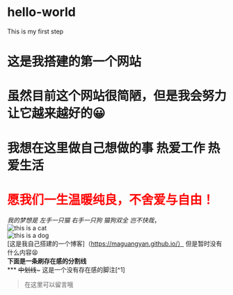 # hello-world
This is my first step
# 这是我搭建的第一个网站
# 虽然目前这个网站很简陋，但是我会努力让它越来越好的😀
# 我想在这里做自己想做的事 热爱工作 热爱生活 
# <label style="color:red">愿我们一生温暖纯良，不舍爱与自由！</label>
*我的梦想是  左手一只猫 右手一只狗 猫狗双全 岂不快哉*，<br>
    ![this is a cat](https://timgsa.baidu.com/timg?image&quality=80&size=b9999_10000&sec=1570696981797&di=7d406c97cb0bcd3fa5e7d5ca1db40e52&imgtype=0&src=http%3A%2F%2Fimg.smzy.com%2Fimges%2F2017%2F0815%2F20170815020306680.jpg)<br>
    ![this is a dog](https://timgsa.baidu.com/timg?image&quality=80&size=b9999_10000&sec=1570711580898&di=712c1b73ce5a425e39c95e08f04868d5&imgtype=0&src=http%3A%2F%2Fimg3.duitang.com%2Fuploads%2Fitem%2F201602%2F06%2F20160206222832_rWZuQ.thumb.700_0.jpeg)<br>
    [这是我自己搭建的一个博客]（https://maguangyan.github.io/）
    但是暂时没有什么内容😫<br>
    **下面是一条刷存在感的分割线**<br>
    ***
    ~~中划线~~~
    这是一个没有存在感的脚注[^1]<br>
>在这里可以留言哦
    
    
    
    
